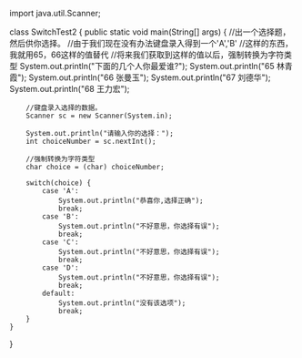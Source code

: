 import java.util.Scanner;

class SwitchTest2 {
	public static void main(String[] args) {
		//出一个选择题，然后供你选择。
		//由于我们现在没有办法键盘录入得到一个'A','B'
		//这样的东西，我就用65，66这样的值替代
		//将来我们获取到这样的值以后，强制转换为字符类型
		System.out.println("下面的几个人你最爱谁?");
		System.out.println("65 林青霞");
		System.out.println("66 张曼玉");
		System.out.println("67 刘德华");
		System.out.println("68 王力宏");
		
		//键盘录入选择的数据。
		Scanner sc = new Scanner(System.in);
		
		System.out.println("请输入你的选择：");
		int choiceNumber = sc.nextInt();
		
		//强制转换为字符类型
		char choice = (char) choiceNumber;
		
		switch(choice) {
			case 'A':
				System.out.println("恭喜你,选择正确");
				break;
			case 'B':
				System.out.println("不好意思，你选择有误");
				break;
			case 'C':
				System.out.println("不好意思，你选择有误");
				break;
			case 'D':
				System.out.println("不好意思，你选择有误");
				break;
			default:
				System.out.println("没有该选项");
				break;
		}
	}
}
